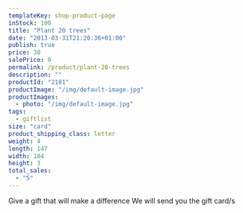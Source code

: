 ```yaml
---
templateKey: shop-product-page
inStock: 100
title: "Plant 20 trees"
date: "2013-03-31T21:20:36+01:00"
publish: true
price: 30
salePrice: 0
permalink: /product/plant-20-trees
description: ""
productId: "2181"
productImage: "/img/default-image.jpg"
productImages:
  - photo: "/img/default-image.jpg"
tags:
  - giftlist
size: "card"
product_shipping_class: letter
weight: 4
length: 147
width: 104
height: 3
total_sales:
  - "5"
---
```


Give a gift that will make a difference We will send you the gift card/s
